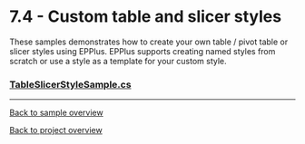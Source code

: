 ﻿# 7.4 - Custom table and slicer styles
These samples demonstrates how to create your own table / pivot table or slicer styles using EPPlus.
EPPlus supports creating named styles from scratch or use a style as a template for your custom style.

### [TableSlicerStyleSample.cs](TableSlicerStyleSample.cs)

---
[Back to sample overview](..%2FReadme.md)

[Back to project overview](..%2F..%2FReadme.md)
